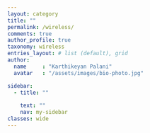 ```yaml
---
layout: category
title: ""
permalink: /wireless/
comments: true
author_profile: true
taxonomy: wireless
entries_layout: # list (default), grid
author:
  name     : "Karthikeyan Palani"
  avatar   : "/assets/images/bio-photo.jpg"

sidebar:
  - title: ""
    
    text: ""
    nav: my-sidebar
classes: wide
---
```

